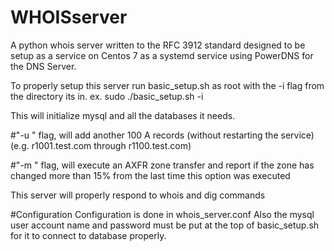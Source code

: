 # WHOISserver
A python whois server written to the RFC 3912 standard designed to be setup as a service on Centos 7 as a systemd service using PowerDNS for the DNS Server.

To properly setup this server run basic_setup.sh as root with the -i flag from the directory its in.
ex.
sudo ./basic_setup.sh -i

This will initialize mysql and all the databases it needs.

#"-u " flag,
  will add another 100 A records (without restarting the service) (e.g. r1001.test.com through r1100.test.com)

#"-m " flag,
  will execute an AXFR zone transfer and report if the zone has changed more than 15% from the last time this option was executed

This server will properly respond to   whois   and  dig  commands


#Configuration
Configuration is done in whois_server.conf
Also the mysql user account name and password must be put at the top of basic_setup.sh for it to connect to database properly.
